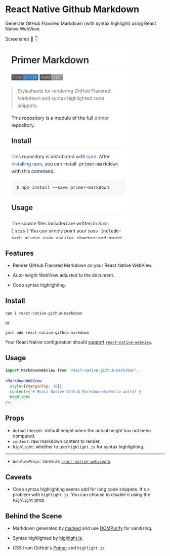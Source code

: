 # React Native Github Markdown

Generate GitHub Flavored Markdown (with syntax highlight) using React Native WebView.

Screenshot 📱 👇

<img src="./screenshots/md-preview.jpg" width="400">

## Features

- Render GitHub Flavored Markdown on your React Native WebView.

- Auto-height WebView adjusted to the document.

- Code syntax highlighting.

## Install

```shell
npm i react-native-github-markdown
```

or

```shell
yarn add react-native-github-markdown
```

Your React Native configuration should [support](https://github.com/react-native-community/react-native-webview#platforms-supported) [`react-native-webview`](https://github.com/react-native-community/react-native-webview).

## Usage

```jsx
import MarkdownWebView from 'react-native-github-markdown';

<MarkdownWebView
  style={{marginTop: 10}}
  content={'# React Native Github Markdown\n\nHello world!'}
  highlight
/>;
```

## Props

- `defaultHeight`: default height when the actual height has not been computed.
- `content`: raw markdown content to render.
- `highlight`: whether to use `highlight.js` for syntax highlighting.

---

- `WebViewProps`: same as [`react-native-webview`'s](https://github.com/react-native-community/react-native-webview/blob/master/docs/Reference.md).

## Caveats

- Code syntax highlighting seems odd for long code snippets. It's a problem with `highlight.js`. You can choose to disable it using the `highlight` prop.

## Behind the Scene

- Markdown generated by [marked](https://github.com/markedjs/marked) and use [DOMPurify](https://github.com/cure53/DOMPurify) for sanitizing.

- Syntax highlighted by [highlight.js](https://github.com/highlightjs/highlight.js).

- CSS from GitHub's [Primer](https://github.com/primer/css) and `highlight.js`.
